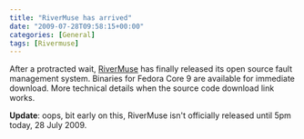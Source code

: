 ```yaml
---
title: "RiverMuse has arrived"
date: "2009-07-28T09:58:15+00:00"
categories: [General]
tags: [Rivermuse]
---
```


After a protracted wait, <a href="http://www.rivermuse.com/">RiverMuse</a> has finally released its open source fault management system. Binaries for Fedora Core 9 are available for immediate download. More technical details when the source code download link works.

<strong>Update</strong>: oops, bit early on this, RiverMuse isn't officially released until 5pm today, 28 July 2009.
